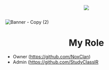 
</h1>


<p align="center">
   <a href="https://github.com/Matary1">
 <img src="https://skillicons.dev/icons?i=discord,instagram,twitter,github" />
  </a>
 </p>
   
## 


 

![Banner - Copy (2)](https://user-images.githubusercontent.com/120823949/210893303-4a4b1b04-fbd4-4195-9818-5c502ad7e7f6.png)
<h1 align="center">
     My Role 
</h1>

    
* Owner (https://github.com/NoxClan)
* Admin (https://github.com/StudyClassIR
